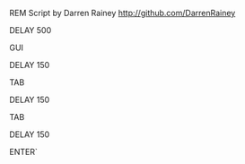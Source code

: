 REM Script by Darren Rainey http://github.com/DarrenRainey

DELAY 500

GUI

DELAY 150

TAB

DELAY 150

TAB

DELAY 150

ENTER`
